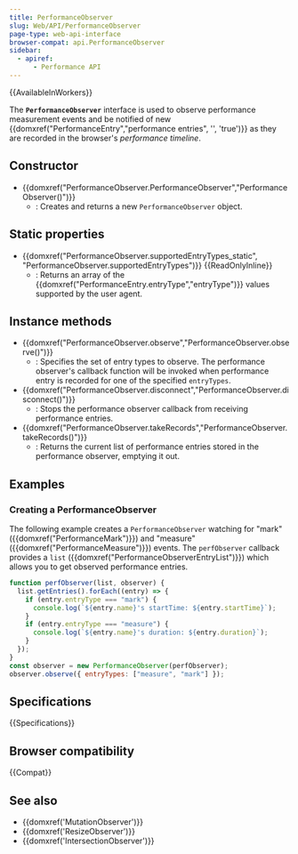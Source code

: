 ```yaml
---
title: PerformanceObserver
slug: Web/API/PerformanceObserver
page-type: web-api-interface
browser-compat: api.PerformanceObserver
sidebar:
  - apiref:
      - Performance API
---
```


{{AvailableInWorkers}}

The **`PerformanceObserver`** interface is used to observe performance measurement events and be notified of new {{domxref("PerformanceEntry","performance entries", '', 'true')}} as they are recorded in the browser's _performance timeline_.

## Constructor

- {{domxref("PerformanceObserver.PerformanceObserver","PerformanceObserver()")}}
  - : Creates and returns a new `PerformanceObserver` object.

## Static properties

- {{domxref("PerformanceObserver.supportedEntryTypes_static", "PerformanceObserver.supportedEntryTypes")}} {{ReadOnlyInline}}
  - : Returns an array of the {{domxref("PerformanceEntry.entryType","entryType")}} values supported by the user agent.

## Instance methods

- {{domxref("PerformanceObserver.observe","PerformanceObserver.observe()")}}
  - : Specifies the set of entry types to observe. The performance observer's callback function will be invoked when performance entry is recorded for one of the specified `entryTypes`.
- {{domxref("PerformanceObserver.disconnect","PerformanceObserver.disconnect()")}}
  - : Stops the performance observer callback from receiving performance entries.
- {{domxref("PerformanceObserver.takeRecords","PerformanceObserver.takeRecords()")}}
  - : Returns the current list of performance entries stored in the performance observer, emptying it out.

## Examples

### Creating a PerformanceObserver

The following example creates a `PerformanceObserver` watching for "mark" ({{domxref("PerformanceMark")}}) and "measure" ({{domxref("PerformanceMeasure")}}) events.
The `perfObserver` callback provides a `list` ({{domxref("PerformanceObserverEntryList")}}) which allows you to get observed performance entries.

```js
function perfObserver(list, observer) {
  list.getEntries().forEach((entry) => {
    if (entry.entryType === "mark") {
      console.log(`${entry.name}'s startTime: ${entry.startTime}`);
    }
    if (entry.entryType === "measure") {
      console.log(`${entry.name}'s duration: ${entry.duration}`);
    }
  });
}
const observer = new PerformanceObserver(perfObserver);
observer.observe({ entryTypes: ["measure", "mark"] });
```

## Specifications

{{Specifications}}

## Browser compatibility

{{Compat}}

## See also

- {{domxref('MutationObserver')}}
- {{domxref('ResizeObserver')}}
- {{domxref('IntersectionObserver')}}
